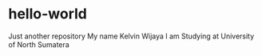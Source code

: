 # hello-world
Just another repository
My name Kelvin Wijaya
I am Studying at University of  North Sumatera
